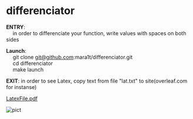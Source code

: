 # differenciator

**ENTRY**:  
    &emsp; in order to differenciate your function, write values with spaces on both sides  
    
**Launch**:  
    &emsp; git clone git@github.com:mara1t/differenciator.git  
    &emsp; cd differenciator  
    &emsp; make launch    
      
 
**EXIT**: 
in order to see Latex, copy text from file "lat.txt" to site(overleaf.com for instanse)  

[LatexFile.pdf](https://github.com/mara1t/differenciator/files/8496746/LatexFile.pdf)    

![pict](https://user-images.githubusercontent.com/88665544/162485100-cb1472c5-a98d-4f90-9f78-d370f4a7d30f.png)
